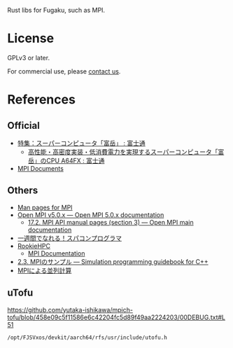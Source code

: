 Rust libs for Fugaku, such as MPI.

# License

GPLv3 or later.

For commercial use, please [contact us](mailto:ryoh@outsider-science-lab.com).

# References

## Official

- [特集：スーパーコンピュータ「富岳」 : 富士通](https://www.fujitsu.com/jp/about/resources/publications/technicalreview/2020-03/)
  - [高性能・高密度実装・低消費電力を実現するスーパーコンピュータ「富岳」のCPU A64FX : 富士通](https://www.fujitsu.com/jp/about/resources/publications/technicalreview/2020-03/article03.html)
- [MPI Documents](https://www.mpi-forum.org/docs/)

## Others

- [Man pages for MPI](https://www.mpich.org/static/docs/v4.2.x/)
- [Open MPI v5.0.x — Open MPI 5.0.x documentation](https://docs.open-mpi.org/en/v5.0.x/)
  - [17.2. MPI API manual pages (section 3) — Open MPI main documentation](https://docs.open-mpi.org/en/main/man-openmpi/man3/index.html)
- [一週間でなれる！スパコンプログラマ](https://kaityo256.github.io/sevendayshpc/index.html)
- [RookieHPC](https://rookiehpc.github.io/)
  - [MPI Documentation](https://rookiehpc.github.io/mpi/docs/)
- [2.3. MPIのサンプル — Simulation programming guidebook for C++](https://lecture.ecc.u-tokyo.ac.jp/~hideo-t/tutorials/mpi/mpi_samples.html)
- [MPIによる並列計算](https://www-is.amp.i.kyoto-u.ac.jp/data/sekido/20140521-1.pdf)

## uTofu

https://github.com/yutaka-ishikawa/mpich-tofu/blob/458e09c5f11586e6c42204fc5d89f49aa2224203/00DEBUG.txt#L51

```shell
/opt/FJSVxos/devkit/aarch64/rfs/usr/include/utofu.h
```
